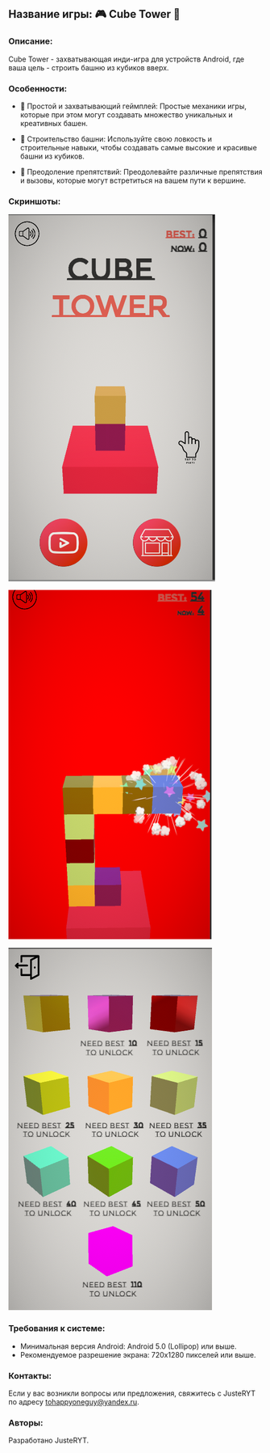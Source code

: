 ## Название игры: 🎮 Cube Tower 🏰

### Описание:

Cube Tower - захватывающая инди-игра для устройств Android, где ваша цель - строить башню из кубиков вверх.

### Особенности:

- 🌟 Простой и захватывающий геймплей: Простые механики игры, которые при этом могут создавать множество уникальных и креативных башен.

- 🏰 Строительство башни: Используйте свою ловкость и строительные навыки, чтобы создавать самые высокие и красивые башни из кубиков.

- 🚧 Преодоление препятствий: Преодолевайте различные препятствия и вызовы, которые могут встретиться на вашем пути к вершине.

### Скриншоты:

![Скриншот игры 1](screenshot1.png)

![Скриншот игры 2](screenshot2.png)

![Скриншот игры 3](screenshot3.png)

### Требования к системе:

- Минимальная версия Android: Android 5.0 (Lollipop) или выше.
- Рекомендуемое разрешение экрана: 720x1280 пикселей или выше.

### Контакты:

Если у вас возникли вопросы или предложения, свяжитесь с JusteRYT по адресу tohappyoneguy@yandex.ru.

### Авторы:

Разработано JusteRYT.
